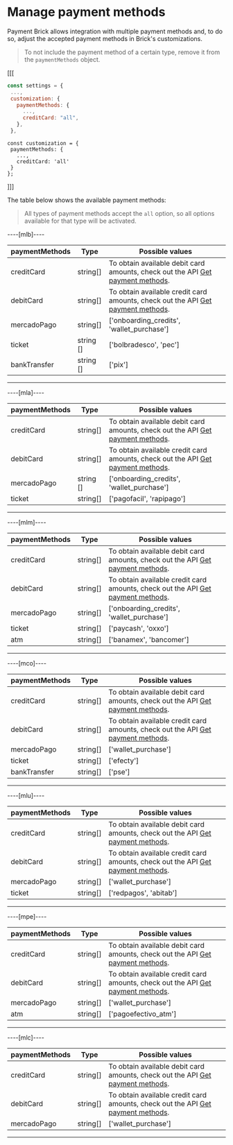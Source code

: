 # Manage payment methods

Payment Brick allows integration with multiple payment methods and, to do so, adjust the accepted payment methods in Brick's customizations. 

> To not include the payment method of a certain type, remove it from the `paymentMethods` object.

[[[
```Javascript
const settings = {
 ...,
 customization: {
   paymentMethods: {
     ...,
     creditCard: "all",
   },
 },
```
```react-jsx
const customization = {
 paymentMethods: {
   ...,
   creditCard: 'all'
 }
};
```
]]]

The table below shows the available payment methods:

> All types of payment methods accept the `all` option, so all options available for that type will be activated.

----[mlb]----

| paymentMethods | Type | Possible values |
|--- |--- | --- |
| creditCard | string[] | To obtain available debit card amounts, check out the API [Get payment methods](/developers/en/reference/payment_methods/_payment_methods/get). |
| debitCard | string[] | To obtain available credit card amounts, check out the API [Get payment methods](/developers/en/reference/payment_methods/_payment_methods/get). |
| mercadoPago | string[] | ['onboarding_credits',  'wallet_purchase'] |
| ticket | string [] | ['bolbradesco', 'pec'] |
| bankTransfer | string [] | ['pix'] |

------------
----[mla]---- 

| paymentMethods | Type | Possible values |
|--- |--- | --- |
| creditCard | string[] | To obtain available debit card amounts, check out the API [Get payment methods](/developers/en/reference/payment_methods/_payment_methods/get). |
| debitCard | string[] | To obtain available credit card amounts, check out the API [Get payment methods](/developers/en/reference/payment_methods/_payment_methods/get). |
| mercadoPago | string [] | ['onboarding_credits',  'wallet_purchase'] |
| ticket | string[] | ['pagofacil', 'rapipago'] |

------------
----[mlm]---- 

| paymentMethods | Type | Possible values |
| --- | --- | --- |
| creditCard | string[] | To obtain available debit card amounts, check out the API [Get payment methods](/developers/en/reference/payment_methods/_payment_methods/get). |
| debitCard | string[] | To obtain available credit card amounts, check out the API [Get payment methods](/developers/en/reference/payment_methods/_payment_methods/get). |
| mercadoPago | string[] | ['onboarding_credits',  'wallet_purchase'] |
| ticket | string[] | ['paycash', 'oxxo'] |
| atm | string[] | ['banamex',  'bancomer'] |

------------
----[mco]---- 

| paymentMethods | Type | Possible values |
| --- | --- | --- |
| creditCard | string[] | To obtain available debit card amounts, check out the API [Get payment methods](/developers/en/reference/payment_methods/_payment_methods/get). |
| debitCard | string[] | To obtain available credit card amounts, check out the API [Get payment methods](/developers/en/reference/payment_methods/_payment_methods/get). |
| mercadoPago | string[] | ['wallet_purchase'] |
| ticket | string[] | ['efecty'] |
| bankTransfer |  string[] | ['pse'] |

------------
----[mlu]---- 

| paymentMethods | Type | Possible values |
| --- | --- | --- |
| creditCard | string[] | To obtain available debit card amounts, check out the API [Get payment methods](/developers/en/reference/payment_methods/_payment_methods/get). |
| debitCard | string[] | To obtain available credit card amounts, check out the API [Get payment methods](/developers/en/reference/payment_methods/_payment_methods/get). |
| mercadoPago | string[] | ['wallet_purchase'] |
| ticket | string[] | ['redpagos', 'abitab'] |

------------
----[mpe]---- 

| paymentMethods | Type |Possible values |
| --- | --- | --- |
| creditCard | string[] | To obtain available debit card amounts, check out the API [Get payment methods](/developers/en/reference/payment_methods/_payment_methods/get). |
| debitCard | string[] | To obtain available credit card amounts, check out the API [Get payment methods](/developers/en/reference/payment_methods/_payment_methods/get). |
| mercadoPago | string[] | ['wallet_purchase'] |
| atm | string[] | ['pagoefectivo_atm'] |

------------
----[mlc]---- 

| paymentMethods | Type | Possible values |
| --- | --- | --- |
| creditCard | string[] | To obtain available debit card amounts, check out the API [Get payment methods](/developers/en/reference/payment_methods/_payment_methods/get). |
| debitCard | string[] | To obtain available credit card amounts, check out the API [Get payment methods](/developers/en/reference/payment_methods/_payment_methods/get). |
| mercadoPago | string[] | ['wallet_purchase'] |

------------